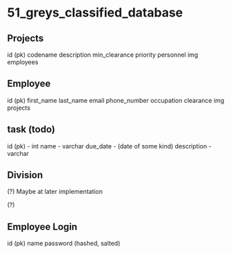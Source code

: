 # 51_greys_classified_database


## Projects
id (pk)
codename
description
min_clearance
priority
personnel
img
employees

## Employee
id (pk) 
first_name
last_name
email
phone_number
occupation
clearance
img
projects

## task (todo)
id (pk)     - int
name        - varchar
due_date    - (date of some kind)
description - varchar

## Division
(?) Maybe at later implementation

(?)
## Employee Login
id (pk)
name
password (hashed, salted)
